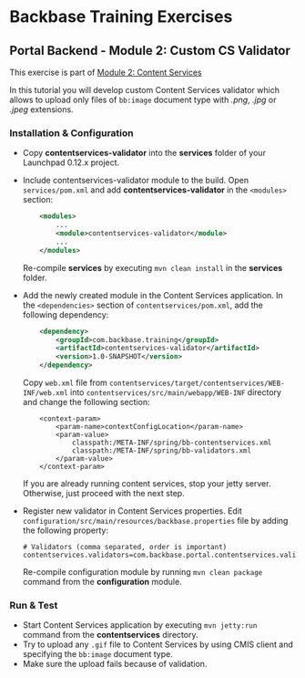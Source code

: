 # Backbase Training Exercises

## Portal Backend - Module 2: Custom CS Validator

This exercise is part of [Module 2: Content Services](https://github.com/Backbase/training-be-module-02/tree/code-migration)

In this tutorial you will develop custom Content Services validator which allows to upload only files of `bb:image` document type with *.png*, *.jpg* or *.jpeg* extensions.

### Installation & Configuration

- Copy **contentservices-validator** into the **services** folder of your Launchpad 0.12.x project.

- Include contentservices-validator module to the build. Open `services/pom.xml` and add **contentservices-validator** in the `<modules>` section:
	```xml
	    <modules>
	        ...	    
	        <module>contentservices-validator</module>
	        ...
	    </modules>
	```	
	Re-compile **services** by executing `mvn clean install` in the **services** folder.

- Add the newly created module in the Content Services application. In the `<dependencies>` section of `contentservices/pom.xml`, add the following dependency:

	```xml
	    <dependency>
	        <groupId>com.backbase.training</groupId>
	        <artifactId>contentservices-validator</artifactId>
	        <version>1.0-SNAPSHOT</version>
	    </dependency>
	```

	Copy `web.xml` file from `contentservices/target/contentservices/WEB-INF/web.xml` into `contentservices/src/main/webapp/WEB-INF` directory and change the following section:
	
	```
		<context-param>
			<param-name>contextConfigLocation</param-name>
			<param-value>
				classpath:/META-INF/spring/bb-contentservices.xml
				classpath:/META-INF/spring/bb-validators.xml
			</param-value>
		</context-param>
	```

	If you are already running content services, stop your jetty server. Otherwise, just proceed with the next step.     

- Register new validator in Content Services properties. Edit `configuration/src/main/resources/backbase.properties` file by adding the following property: 
    
    ```    
    # Validators (comma separated, order is important)
	contentservices.validators=com.backbase.portal.contentservices.validator.impl.RepositorySchemaValidator,com.backbase.portal.contentservices.validator.impl.CustomValidator
    ```
    Re-compile configuration module by running `mvn clean package` command from the **configuration** module.    

### Run & Test

- Start Content Services application by executing `mvn jetty:run` command from the **contentservices** directory.
- Try to upload any `.gif` file to Content Services by using CMIS client and specifying the `bb:image` document type.
- Make sure the upload fails because of validation.
	
	
	
	

